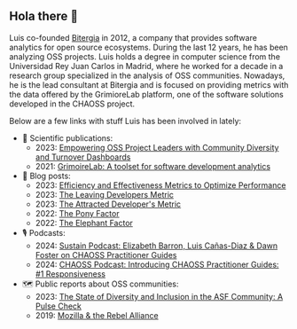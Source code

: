 ## Hola there 👋

Luis co-founded [Bitergia](bitergia.com) in 2012, a company that provides software analytics for open source ecosystems. During the last 12 years, he has been analyzing OSS projects. Luis holds a degree in computer science from the Universidad Rey Juan Carlos in Madrid, where he worked for a decade in a research group specialized in the analysis of OSS communities. Nowadays, he is the lead consultant at Bitergia and is focused on providing metrics with the data offered by the GrimioreLab platform, one of the software solutions developed in the CHAOSS project.

Below are a few links with stuff Luis has been involved in lately:
 * 🔬 Scientific publications:
   * 2023: [Empowering OSS Project Leaders with Community Diversity and Turnover Dashboards](https://arxiv.org/abs/2312.08543)
   * 2021: [GrimoireLab: A toolset for software development analytics](https://peerj.com/articles/cs-601/)
 * 📰 Blog posts:
   * 2023: [Efficiency and Effectiveness Metrics to Optimize Performance](https://bitergia.com/blog/metric-of-the-month/efficiency-effectiveness-metrics-optimize-performance/)
   * 2023: [The Leaving Developers Metric](https://bitergia.com/blog/metric-of-the-month/leaving-developers-metric-of-the-month-february-2023/)
   * 2023: [The Attracted Developer's Metric](https://bitergia.com/blog/metric-of-the-month/attracted-developers-metric-of-the-month-january-2023/)
   * 2022: [The Pony Factor](https://bitergia.com/blog/metric-of-the-month/the-pony-factor-metric-of-the-month-november-2022/)
   * 2022: [The Elephant Factor](https://bitergia.com/blog/metric-of-the-month/metric-of-the-month-the-elephant-factor/)
 * 🎙️ Podcasts:
   * 2024: [Sustain Podcast: Elizabeth Barron, Luis Cañas-Diaz & Dawn Foster on CHAOSS Practitioner Guides](https://podcast.sustainoss.org/243)
   * 2024: [CHAOSS Podcast: Introducing CHAOSS Practitioner Guides: #1 Responsiveness](https://podcast.chaoss.community/85)
 * 🗺️ Public reports about OSS communities:
   * 2023: [The State of Diversity and Inclusion in the ASF Community: A Pulse Check](https://news.apache.org/foundation/entry/the-state-of-diversity-and-inclusion-in-the-asf-community-a-pulse-check)
   * 2019: [Mozilla & the Rebel Alliance](https://report.mozilla.community/)

